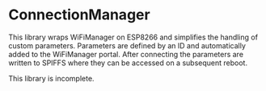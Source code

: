 # ConnectionManager

This library wraps WiFiManager on ESP8266 and simplifies the handling of custom parameters. Parameters are defined by an ID and automatically added to the WiFiManager portal. After connecting the parameters are written to SPIFFS where they can be accessed on a subsequent reboot.

This library is incomplete.

